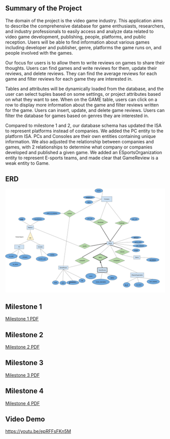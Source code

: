 ## Summary of the Project

The domain of the project is the video game industry. This application aims to describe the comprehensive database for game enthusiasts, researchers, and industry professionals to easily access and analyze data related to video game development, publishing, people, platforms, and public reception. Users will be able to find information about various games including developer and publisher, genre, platforms the game runs on, and people involved with the games. 

Our focus for users is to allow them to write reviews on games to share their thoughts. Users can find games and write reviews for them, update their reviews, and delete reviews. They can find the average reviews for each game and filter reviews for each game they are interested in.

Tables and attributes will be dynamically loaded from the database, and the user can select tuples based on some settings, or project attributes based on what they want to see. When on the GAME table, users can click on a row to display more information about the game and filter reviews written for the game. Users can insert, update, and delete game reviews. Users can filter the database for games based on genres they are interested in.

Compared to milestone 1 and 2, our database schema has updated the ISA to represent platforms instead of companies. We added the PC entity to the platform ISA. PCs and Consoles are their own entities containing unique information. We also adjusted the relationship between companies and games, with 2 relationships to determine what company or companies developed and published a given game. We added an ESportsOrganization entity to represent E-sports teams, and made clear that GameReview is a weak entity to Game.

## ERD

![Entity Relationship Diagram](./assets/CPSC304_ERD_games_database.jpg)

## Milestone 1
[Milestone 1 PDF](./assets/CPSC304%20Milestone%201%20Group%2014.pdf)

## Milestone 2
[Milestone 2 PDF](./assets/CPSC304_Milestone2_Group14.pdf)

## Milestone 3
[Milestone 3 PDF](./assets/CPSC304_Milestone3_Group14.pdf)

## Milestone 4
[Milestone 4 PDF](./assets/CPSC304_Milestone4_Group14.pdf)

## Video Demo
https://youtu.be/epRFFsFKn5M
